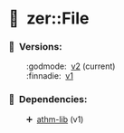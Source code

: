 # :new_moon_with_face:  zer::File

### :scroll:  Versions:
        :godmode:  [v2](https://github.com/ZERDICORP/file-lib/tree/v2) (current)</br>
        :finnadie:  [v1](https://github.com/ZERDICORP/file-lib/tree/v1)

### :couple_with_heart:  Dependencies:
        :heavy_plus_sign:  [athm-lib](https://github.com/ZERDICORP/athm-lib/tree/v1) (v1)

